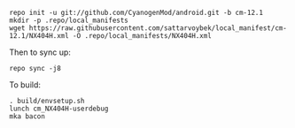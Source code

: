     repo init -u git://github.com/CyanogenMod/android.git -b cm-12.1
    mkdir -p .repo/local_manifests
    wget https://raw.githubusercontent.com/sattarvoybek/local_manifest/cm-12.1/NX404H.xml -O .repo/local_manifests/NX404H.xml

Then to sync up:

    repo sync -j8

To build:

    . build/envsetup.sh
    lunch cm_NX404H-userdebug
    mka bacon
